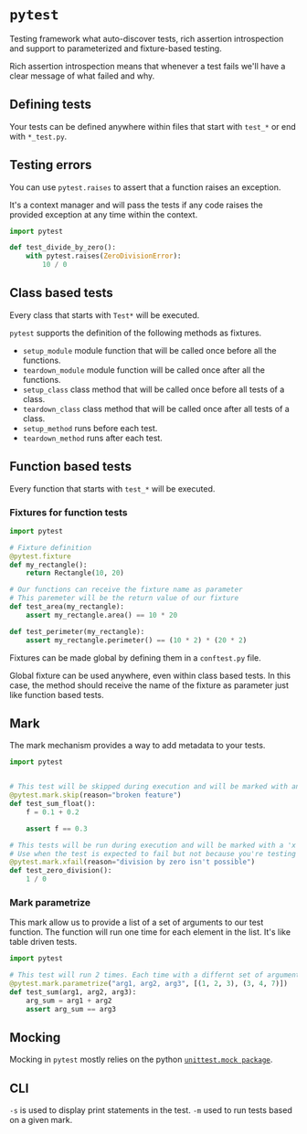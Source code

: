 # `pytest`
Testing framework what auto-discover tests, rich assertion introspection and support to parameterized and fixture-based testing.

Rich assertion introspection means that whenever a test fails we'll have a clear message of what failed and why.
## Defining tests
Your tests can be defined anywhere within files that start with `test_*` or end with `*_test.py`.
## Testing errors
You can use `pytest.raises` to assert that a function raises an exception.

It's a context manager and will pass the tests if any code raises the provided exception at any time within the context.
```python
import pytest

def test_divide_by_zero():
	with pytest.raises(ZeroDivisionError):
		10 / 0
```
## Class based tests
Every class that starts with `Test*` will be executed.

`pytest` supports the definition of the following methods as fixtures.
- `setup_module` module function that will be called once before all the functions.
- `teardown_module` module function will be called once after all the functions.
- `setup_class` class method that will be called once before all tests of a class.
- `teardown_class` class method that will be called once after all tests of a class.
- `setup_method` runs before each test.
- `teardown_method` runs after each test.
## Function based tests
Every function that starts with `test_*` will be executed.
### Fixtures for function tests
```python
import pytest

# Fixture definition
@pytest.fixture
def my_rectangle():
	return Rectangle(10, 20)

# Our functions can receive the fixture name as parameter
# This paremeter will be the return value of our fixture
def test_area(my_rectangle):
	assert my_rectangle.area() == 10 * 20

def test_perimeter(my_rectangle):
	assert my_rectangle.perimeter() == (10 * 2) * (20 * 2)
```

Fixtures can be made global by defining them in a `conftest.py` file.

Global fixture can be used anywhere, even within class based tests. In this case, the method should receive the name of the fixture as parameter just like function based tests.
## Mark
The mark mechanism provides a way to add metadata to your tests.
```python
import pytest


# This test will be skipped during execution and will be marked with an 's'
@pytest.mark.skip(reason="broken feature")
def test_sum_float():
	f = 0.1 + 0.2

	assert f == 0.3

# This tests will be run during execution and will be marked with a 'x'
# Use when the test is expected to fail but not because you're testing a failure condition.
@pytest.mark.xfail(reason="division by zero isn't possible")
def test_zero_division():
	1 / 0
```
### Mark parametrize
This mark allow us to provide a list of a set of arguments to our test function. The function will run one time for each element in the list. It's like table driven tests.
```python
import pytest

# This test will run 2 times. Each time with a differnt set of arguments.
@pytest.mark.parametrize("arg1, arg2, arg3", [(1, 2, 3), (3, 4, 7)])
def test_sum(arg1, arg2, arg3):
	arg_sum = arg1 + arg2
	assert arg_sum == arg3
```
## Mocking
Mocking in `pytest` mostly relies on the python [`unittest.mock package`](mock_introduction.md).
## CLI
`-s` is used to display print statements in the test.
`-m` used to run tests based on a given mark.